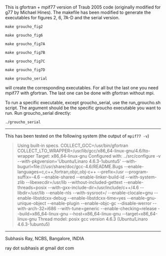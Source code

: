 This is gfortran + mpif77 version of Traub 2005 code (originally
modified for g77 by Michael Hines). The makefile has been modified to
generate the executables for figures 2, 6, 7A-D and the serial
version.

`make groucho_fig2`

`make groucho_fig6`

`make groucho_fig7A`

`make groucho_fig7B`

`make groucho_fig7C`

`make groucho_fig7D`

`make groucho_serial`

will create the corresponding executables. For all but the last one
you need mpif77 with gfortran. The last one can be done with gfortran
without mpi.

To run a specific executable, except groucho_serial, use the
run_groucho.sh script. The argument should be the specific groucho
executable you want to run. Run groucho_serial directly:

`./groucho_serial`


---------------
This has been tested on the following system (the output of `mpif77 -v`)

>Using built-in specs.
>COLLECT_GCC=/usr/bin/gfortran
>COLLECT_LTO_WRAPPER=/usr/lib/gcc/x86_64-linux-gnu/4.6/lto-wrapper
>Target: x86_64-linux-gnu
>Configured with: ../src/configure -v --with-pkgversion='Ubuntu/Linaro 4.6.3-1ubuntu5' --with-bugurl=file:///usr/share/doc/gcc-4.6/README.Bugs --enable-languages=c,c++,fortran,objc,obj-c++ --prefix=/usr --program-suffix=-4.6 --enable-shared --enable-linker-build-id --with-system-zlib --libexecdir=/usr/lib --without-included-gettext --enable-threads=posix --with-gxx-include-dir=/usr/include/c++/4.6 --libdir=/usr/lib --enable-nls --with-sysroot=/ --enable-clocale=gnu --enable-libstdcxx-debug --enable-libstdcxx-time=yes --enable-gnu-unique-object --enable-plugin --enable-objc-gc --disable-werror --with-arch-32=i686 --with-tune=generic --enable-checking=release --build=x86_64-linux-gnu --host=x86_64-linux-gnu --target=x86_64-linux-gnu
>Thread model: posix
>gcc version 4.6.3 (Ubuntu/Linaro 4.6.3-1ubuntu5) 

----------------
Subhasis Ray, NCBS, Bangalore, INDIA

ray dot subhasis at gmail dot com
